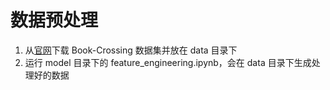 # 数据预处理

1. 从[官网](http://www2.informatik.uni-freiburg.de/~cziegler/BX/)下载 Book-Crossing 数据集并放在 data 目录下
2. 运行 model 目录下的 feature_engineering.ipynb，会在 data 目录下生成处理好的数据
